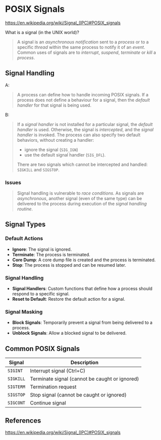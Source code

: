 # POSIX Signals

<https://en.wikipedia.org/wiki/Signal_(IPC)#POSIX_signals>

What is a signal (in the UNIX world)?

> A signal is an _asynchronous_ _notification_ sent to a _process_ or to a specific
> _thread_ within the same process to notify it of an _event_.
> Common uses of signals are to _interrupt_, _suspend_, _terminate_ or _kill_ a _process_.

## Signal Handling

A:

> A process can define how to handle incoming POSIX signals.
> If a process does not define a behaviour for a signal, then the _default handler_ for that
> signal is being used.

B:

> If a _signal handler_ is not installed for a particular signal, the _default handler_ is used.
  Otherwise, the signal is _intercepted_, and the _signal handler_ is invoked.
> The process can also specify two default behaviors, without creating a handler:
> - ignore the signal (`SIG_IGN`)
> - use the default signal handler (`SIG_DFL`).
>
> There are two signals which cannot be intercepted and handled: `SIGKILL` and `SIGSTOP`.

### Issues

> Signal handling is vulnerable to _race conditions_.
> As signals are _asynchronous_, another signal (even of the same type) can be delivered to the
> process during execution of the _signal handling routine_.

## Signal Types

### Default Actions

- **Ignore**: The signal is ignored.
- **Terminate**: The process is terminated.
- **Core Dump**: A core dump file is created and the process is terminated.
- **Stop**: The process is stopped and can be resumed later.

### Signal Handling

- **Signal Handlers**: Custom functions that define how a process should respond to a specific signal.
- **Reset to Default**: Restore the default action for a signal.

### Signal Masking

- **Block Signals**: Temporarily prevent a signal from being delivered to a process.
- **Unblock Signals**: Allow a blocked signal to be delivered.

## Common POSIX Signals

| Signal    | Description                                    |
|-----------|------------------------------------------------|
| `SIGINT`  | Interrupt signal (Ctrl+C)                      |
| `SIGKILL` | Terminate signal (cannot be caught or ignored) |
| `SIGTERM` | Termination request                            |
| `SIGSTOP` | Stop signal (cannot be caught or ignored)      |
| `SIGCONT` | Continue signal                                |

## References

<https://en.wikipedia.org/wiki/Signal_(IPC)#POSIX_signals>

